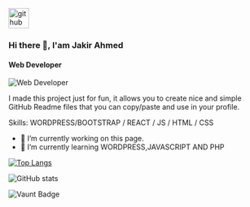 [<img src='https://cdn.jsdelivr.net/npm/simple-icons@3.0.1/icons/github.svg' alt='github' height='40'>](https://github.com/JP-JAKIR)  

### Hi there 👋, I'am Jakir Ahmed
#### Web Developer
![Web Developer](https://scontent.fdac68-2.fna.fbcdn.net/v/t39.30808-6/463259694_1617563459143644_6316966654518997022_n.jpg?stp=dst-jpg_s960x960_tt6&_nc_cat=101&ccb=1-7&_nc_sid=cc71e4&_nc_eui2=AeGKClSkodndmbsZDp9sINFs_aoIS6xypBT9qghLrHKkFDQ5w_iGIgJ3NIEkTNScIvzOx6tHIWIuXjFfp5AEe63A&_nc_ohc=aLFlf8inlSYQ7kNvgE3Z_wx&_nc_oc=AdhbAW6L6mH0aKlh4Cuu9__cqnrtmS2cFJzccEn_xPvE5BmwYrbZZYoo17iW2dmhY2s&_nc_zt=23&_nc_ht=scontent.fdac68-2.fna&_nc_gid=AzNy6kmNdNthqZXSZ86QfaN&oh=00_AYAlDfSizrNBRjg5Jc0erY4GHbjAO2o7tL1eIEkfi38eBg&oe=67A6282F)

I made this project just for fun, it allows you to create nice and simple GitHub Readme files that you can copy/paste and use in your profile.

Skills: WORDPRESS/BOOTSTRAP / REACT / JS / HTML / CSS

- 🔭 I’m currently working on this page. 
- 🌱 I’m currently learning WORDPRESS,JAVASCRIPT AND PHP 




[![Top Langs](https://github-readme-stats.vercel.app/api/top-langs/?username=JP-JAKIR)](https://github.com/anuraghazra/github-readme-stats)

![GitHub stats](https://github-readme-stats.vercel.app/api?username=JP-JAKIR&show_icons=true&count_private=true)  

![Vaunt Badge](https://api.vaunt.dev/v1/github/entities/JP-JAKIR/contributions?format=svg&private=true)  

